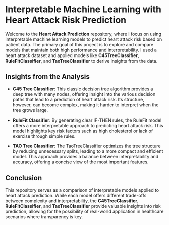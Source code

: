 # Interpretable Machine Learning with Heart Attack Risk Prediction

Welcome to the **Heart Attack Prediction** repository, where I focus on using interpretable machine learning models to predict heart attack risk based on patient data. The primary goal of this project is to explore and compare models that maintain both high performance and interpretability. I used a heart attack dataset and applied models like **C45TreeClassifier**, **RuleFitClassifier**, and **TaoTreeClassifier** to derive insights from the data.

## Insights from the Analysis

- **C45 Tree Classifier**: This classic decision tree algorithm provides a deep tree with many nodes, offering insight into the various decision paths that lead to a prediction of heart attack risk. Its structure, however, can become complex, making it harder to interpret when the tree grows large.
  
- **RuleFit Classifier**: By generating clear IF-THEN rules, the RuleFit model offers a more interpretable approach to predicting heart attack risk. This model highlights key risk factors such as high cholesterol or lack of exercise through simple rules.

- **TAO Tree Classifier**: The TaoTreeClassifier optimizes the tree structure by reducing unnecessary splits, leading to a more compact and efficient model. This approach provides a balance between interpretability and accuracy, offering a concise view of the most important features.

## Conclusion

This repository serves as a comparison of interpretable models applied to heart attack prediction. While each model offers different trade-offs between complexity and interpretability, the **C45TreeClassifier**, **RuleFitClassifier**, and **TaoTreeClassifier** provide valuable insights into risk prediction, allowing for the possibility of real-world application in healthcare scenarios where transparency is key.
